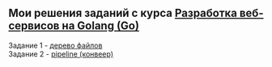 ## Мои решения заданий с курса [Разработка веб-сервисов на Golang (Go)](https://stepik.org/course/187490)

Задание 1 - [дерево файлов](/week%201%20-%20basics/)  
Задание 2 - [pipeline (конвеер)](/week%201%20-%20concurrency/)
